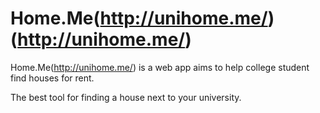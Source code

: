 # Home.Me(http://unihome.me/)   (http://unihome.me/)

Home.Me(http://unihome.me/) is a web app aims to help college student find houses for rent.

The best tool for finding a house next to your university.
